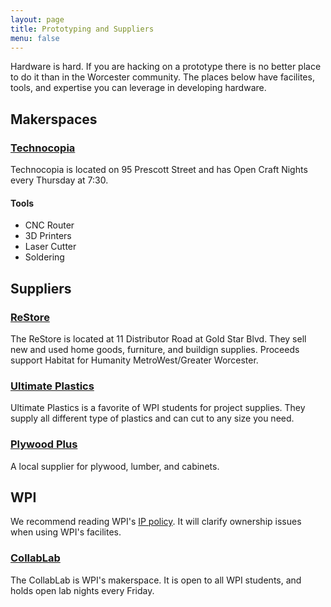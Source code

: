 ```yaml
---
layout: page
title: Prototyping and Suppliers
menu: false
---
```


Hardware is hard. If you are hacking on a prototype there is no better place to
do it than in the Worcester community. The places below have facilites, tools,
and expertise you can leverage in developing hardware.

## Makerspaces

### [Technocopia](http://technocopia.org)

Technocopia is located on 95 Prescott Street and has Open Craft Nights every
Thursday at 7:30.

#### Tools

* CNC Router
* 3D Printers
* Laser Cutter
* Soldering


## Suppliers

### [ReStore](http://www.habitatmwgw.org/restore/)

The ReStore is located at 11 Distributor Road at Gold Star Blvd. They sell new
and used home goods, furniture, and buildign supplies. Proceeds support
Habitat for Humanity MetroWest/Greater Worcester.

### [Ultimate Plastics](http://ultimateplastics.com/)

Ultimate Plastics is a favorite of WPI students for project supplies. They
supply all different type of plastics and can cut to any size you need.

### [Plywood Plus](http://plywoodplus.com/)

A local supplier for plywood, lumber, and cabinets.


## WPI

We recommend reading WPI's [IP policy](http://www.wpi.edu/offices/policies/intell.html).
It will clarify ownership issues when using WPI's facilites.

### [CollabLab](https://www.facebook.com/groups/collablab/)

The CollabLab is WPI's makerspace. It is open to all WPI students, and
holds open lab nights every Friday.

